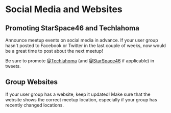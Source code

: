 # Social Media and Websites

## Promoting StarSpace46 and Techlahoma
Announce meetup events on social media in advance. If your user group hasn't posted to Facebook or Twitter in the last couple of weeks, now would be a great time to post about the next meetup!

Be sure to promote [@Techlahoma](https://twitter.com/techlahoma) (and [@StarSpace46](https://twitter.com/StarSpace46) if applicable) in tweets.

## Group Websites
If your user group has a website, keep it updated! Make sure that the website shows the correct meetup location, especially if your group has recently changed locations.
